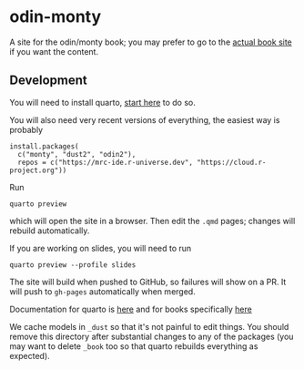 # odin-monty

A site for the odin/monty book; you may prefer to go to the [actual book site](https://mrc-ide.github.io/odin-monty/) if you want the content.

## Development

You will need to install quarto, [start here](https://quarto.org/docs/get-started/) to do so.

You will also need very recent versions of everything, the easiest way is probably

```
install.packages(
  c("monty", "dust2", "odin2"),
  repos = c("https://mrc-ide.r-universe.dev", "https://cloud.r-project.org"))
```

Run

```
quarto preview
```

which will open the site in a browser.  Then edit the `.qmd` pages; changes will rebuild automatically.

If you are working on slides, you will need to run

```
quarto preview --profile slides
```

The site will build when pushed to GitHub, so failures will show on a PR.  It will push to `gh-pages` automatically when merged.

Documentation for quarto is [here](https://quarto.org/docs/guide/) and for books specifically [here](https://quarto.org/docs/books/)

We cache models in `_dust` so that it's not painful to edit things.  You should remove this directory after substantial changes to any of the packages (you may want to delete `_book` too so that quarto rebuilds everything as expected).
